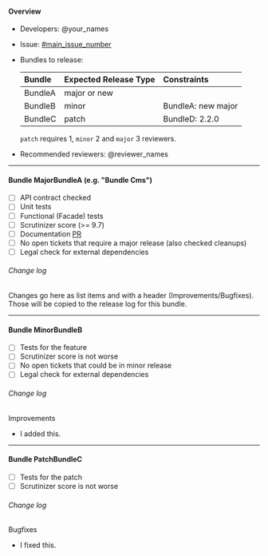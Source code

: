 #### Overview
- Developers: @your_names

- Issue: [#main_issue_number](https://github.com/spryker/spryker/issues/issue_number)

- Bundles to release:

   Bundle       | Expected Release Type | Constraints
   :----------- | :------------         | :------------
   BundleA      | major or new          | 
   BundleB      | minor                 | BundleA: new major
   BundleC      | patch                 | BundleD: 2.2.0

   `patch` requires 1, `minor` 2 and `major` 3 reviewers.

- Recommended reviewers: @reviewer_names

-----------------------------------------

#### Bundle MajorBundleA (e.g. "Bundle Cms")
- [ ] API contract checked
- [ ] Unit tests
- [ ] Functional (Facade) tests
- [ ] Scrutinizer score (>= 9.7)
- [ ] Documentation [PR](https://github.com/spryker/spryker.github.io/pull/pr_number)
- [ ] No open tickets that require a major release (also checked cleanups)
- [ ] Legal check for external dependencies

###### Change log
Changes go here as list items and with a header (Improvements/Bugfixes). Those will be copied to the release log for this bundle.

-----------------------------------------

#### Bundle MinorBundleB
- [ ] Tests for the feature
- [ ] Scrutinizer score is not worse
- [ ] No open tickets that could be in minor release
- [ ] Legal check for external dependencies

###### Change log
Improvements
- I added this.

-----------------------------------------

#### Bundle PatchBundleC
- [ ] Tests for the patch
- [ ] Scrutinizer score is not worse

###### Change log
Bugfixes
- I fixed this.
